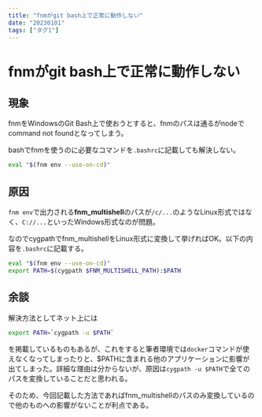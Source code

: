 ```yaml
---
title: "fnmがgit bash上で正常に動作しない"
date: "20230101"
tags: ["タグ1"]
---
```

# fnmがgit bash上で正常に動作しない

## 現象

fnmをWindowsのGit Bash上で使おうとすると、fnmのパスは通るがnodeでcommand not foundとなってしまう。

bashでfnmを使うのに必要なコマンドを`.bashrc`に記載しても解決しない。
```bash
eval "$(fnm env --use-on-cd)"
```

## 原因

`fnm env`で出力される**fnm_multishell**のパスが`/c/...`のようなLinux形式ではなく、`C://...`といったWindows形式なのが問題。

なのでcygpathでfnm_multishellをLinux形式に変換して挙げればOK。以下の内容を`.bashrc`に記載する。

```bash
eval "$(fnm env --use-on-cd)"
export PATH=$(cygpath $FNM_MULTISHELL_PATH):$PATH
```

## 余談

解決方法としてネット上には
```bash
export PATH=`cygpath -u $PATH`
```
を掲載しているものもあるが、これをすると筆者環境では`docker`コマンドが使えなくなってしまったりと、$PATHに含まれる他のアプリケーションに影響が出てしまった。詳細な理由は分からないが、原因は`cygpath -u $PATH`で全てのパスを変換していることだと思われる。

そのため、今回記載した方法であればfnm_multishellのパスのみ変換しているので他のものへの影響がないことが利点である。